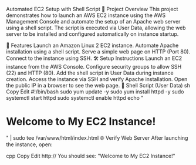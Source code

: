 Automated EC2 Setup with Shell Script
📌 Project Overview
This project demonstrates how to launch an AWS EC2 instance using the AWS Management Console and automate the setup of an Apache web server using a shell script. The script is executed via User Data, allowing the web server to be installed and configured automatically on instance startup.

🚀 Features
Launch an Amazon Linux 2 EC2 instance.
Automate Apache installation using a shell script.
Serve a simple web page on HTTP (Port 80).
Connect to the instance using SSH.
🛠️ Setup Instructions
Launch an EC2 instance from the AWS Console.
Configure security groups to allow SSH (22) and HTTP (80).
Add the shell script in User Data during instance creation.
Access the instance via SSH and verify Apache installation.
Open the public IP in a browser to see the web page.
📄 Shell Script (User Data)
sh
Copy
Edit
#!/bin/bash
sudo yum update -y
sudo yum install httpd -y
sudo systemctl start httpd
sudo systemctl enable httpd
echo "<h1>Welcome to My EC2 Instance!</h1>" | sudo tee /var/www/html/index.html
🌐 Verify Web Server
After launching the instance, open:

cpp
Copy
Edit
http://<Public-IP>
You should see:
"Welcome to My EC2 Instance!"

